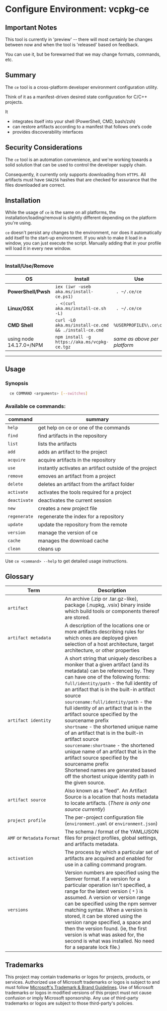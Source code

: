 # Configure Environment: vcpkg-ce 

## Important Notes  

This tool is currently in 'preview' -- there will most certainly be changes between now
and when the tool is 'released' based on feedback. 

You can use it, but be forewarned that we may change formats, commands, etc. 

## Summary

The `ce` tool is a cross-platform developer environment configuration utility. 

Think of it as a manifest-driven desired state configuration for C/C++ projects. 

It 
 - integrates itself into your shell (PowerShell, CMD, bash/zsh)
 - can restore artifacts according to a manifest that follows one’s code 
 - provides discoverability interfaces


## Security Considerations

The `ce` tool is an automation convenience, and we're working towards a solid solution that can be used to control the developer supply chain.

Consequently, it currently only supports downloading from `HTTPS`. All artifacts must have `SHA256` hashes that are checked for assurance that the files downloaded are correct.


## Installation

While the usage of `ce` is the same on all platforms, the installation/loading/removal is slightly different depending on the platform you're using.

`ce` doesn't persist any changes to the environment, nor does it automatically add itself to the start-up environment. If you wish to make it load in a window, you can just execute the script. Manually adding that in your profile will load it in every new window.

<hr>

### Install/Use/Remove

| OS              | Install                                             | Use                   | Remove                          |
|-----------------|-----------------------------------------------------|-----------------------|---------------------------------|
| **PowerShell/Pwsh** |`iex (iwr -useb aka.ms/install-ce.ps1)`              |` . ~/.ce/ce`          | `rmdir -recurse ~/.ce`          |
| **Linux/OSX**       |`. <(curl aka.ms/install-ce.sh -L)`                  |` . ~/.ce/ce`          | `rm -rf ~/.ce`                  |
| **CMD Shell**       |`curl -LO aka.ms/install-ce.cmd && ./install-ce.cmd` |`%USERPROFILE%\.ce\ce` | `rmdir /s /q %USERPROFILE%\.ce` |
| using node 14.17.0+/NPM | `npm install -g https://aka.ms/vcpkg-ce.tgz` | _same as above per platform_ | _same as above per platform_ | 

<hr>

## Usage

### Synopsis

``` bash
  ce COMMAND <arguments> [--switches]
```

### Available ce commands:

| command | summary | 
|---------|---------|
|  `help`       | get help on ce or one of the commands |
|  `find`       | find artifacts in the repository |
|  `list`       | lists the artifacts |
|  `add`        | adds an artifact to the project |
|  `acquire`    | acquire artifacts in the repository |
|  `use`        | instantly activates an artifact outside of the project |
|  `remove`     | emoves an artifact from a project |
|  `delete`     | deletes an artifact from the artifact folder |
|  `activate`   | activates the tools required for a project |
|  `deactivate` | deactivates the current session |
|  `new`        | creates a new project file |
|  `regenerate` | regenerate the index for a repository |
|  `update`     | update the repository from the remote |
|  `version`    | manage the version of ce |
|  `cache`      | manages the download cache |
|  `clean`      | cleans up |

Use `ce <command> --help` to get detailed usage instructions.

## Glossary

| Term       | Description                                         |
|------------|-----------------------------------------------------|
| `artifact` | An archive (.zip or .tar.gz-like), package (.nupkg, .vsix) binary inside which build tools or components thereof are stored. |
| `artifact metadata` | A description of the locations one or more artifacts describing rules for which ones are deployed given selection of a host architecture, target architecture, or other properties|
| `artifact identity` | A short string that uniquely describes a moniker that a given artifact (and its metadata) can be referenced by. They can have one of the following forms:<br> `full/identity/path` - the full identity of an artifact that is in the built-in artifact source<br>`sourcename:full/identity/path` - the full identity of an artifact that is in the artifact source specified by the sourcename prefix<br>`shortname` - the shortened unique name of an artifact that is in the built-in artifact source<br>`sourcename:shortname` - the shortened unique name of an artifact that is in the artifact source specified by the sourcename prefix<br>Shortened names are generated based off the shortest unique identity path in the given source. |
| `artifact source` | Also known as a “feed”. An Artifact Source is a location that hosts metadata to locate artifacts. (_There is only one source currently_) |
| `project profile` | The per-project configuration file (`environment.yaml` or `environment.json`) 
| `AMF`&nbsp;or&nbsp;`Metadata`&nbsp;`Format` | The schema / format of the YAML/JSON files for project profiles, global settings, and artifacts metadata. |
| `activation` | The process by which a particular set of artifacts are acquired and enabled for use in a calling command program.|
| `versions` | Version numbers are specified using the Semver format. If a version for a particular operation isn't specified, a range for the latest version ( `*` ) is assumed. A version or version range can be specified using the npm semver matching syntax. When a version is stored, it can be stored using the version range specified, a space and then the version found. (ie, the first version is what was asked for, the second is what was installed. No need for a separate lock file.) |

## Trademarks

This project may contain trademarks or logos for projects, products, or services. Authorized use of Microsoft 
trademarks or logos is subject to and must follow 
[Microsoft's Trademark & Brand Guidelines](https://www.microsoft.com/en-us/legal/intellectualproperty/trademarks/usage/general).
Use of Microsoft trademarks or logos in modified versions of this project must not cause confusion or imply Microsoft sponsorship.
Any use of third-party trademarks or logos are subject to those third-party's policies.
